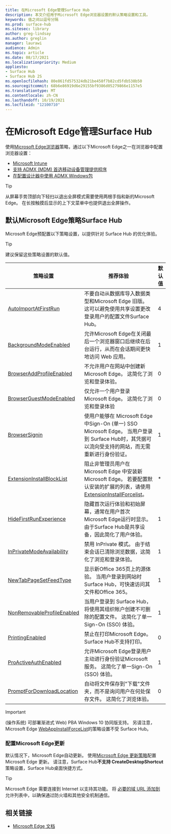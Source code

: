 ```yaml
---
title: 在Microsoft Edge管理Surface Hub
description: 本文介绍用于Microsoft Edge浏览器设置的默认策略设置和工具。
keywords: 值之间以逗号分隔
ms.prod: surface-hub
ms.sitesec: library
author: greg-lindsay
ms.author: greglin
manager: laurawi
audience: Admin
ms.topic: article
ms.date: 08/17/2021
ms.localizationpriority: Medium
appliesto:
- Surface Hub
- Surface Hub 2S
ms.openlocfilehash: 80e861fd575324db21be458f7b82cd5fdb538b50
ms.sourcegitcommit: 68b6e86919d6e29155bf9386d05279866e1157e5
ms.translationtype: MT
ms.contentlocale: zh-CN
ms.lasthandoff: 10/19/2021
ms.locfileid: "12100710"
---
```

# <a name="manage-microsoft-edge-on-surface-hub"></a>在Microsoft Edge管理Surface Hub

使用[Microsoft Edge浏览器](/deployedge/microsoft-edge-policies)策略，通过以下Microsoft Edge之一在浏览器中配置浏览器设置：

- [Microsoft Intune](/deployedge/configure-edge-with-intune)
- [支持 ADMX (MDM) 首选移动设备管理提供程序](/deployedge/configure-edge-with-mdm)
- [在配置设计器中使用 ADMX Windows包](/windows/configuration/wcd/wcd-admxingestion)

> [!TIP]
> 从屏幕手势顶部向下轻扫以退出全屏模式需要使用两根手指和新的Microsoft Edge。 在长按触摸后显示的上下文菜单中也提供退出全屏操作。

## <a name="default-microsoft-edge-policies-for-surface-hub"></a>默认Microsoft Edge策略Surface Hub

Microsoft Edge预配置以下策略设置，以提供针对 Surface Hub 的优化体验。


> [!TIP]
> 建议保留这些策略设置的默认值。

| 策略设置                                                                                                   | 推荐体验                                                                                                                                                                                                                                               | 默认值 |
| ---------------------------------------------------------------------------------------------------------------------------- | ------------------------------------------------------------------------------------------------------------------------------------------------------------------------------------------------------------------------------------------------------------------------ | ----------------- |
| [AutoImportAtFirstRun](/deployedge/microsoft-edge-policies#autoimportatfirstrun)             | 不要自动从数据库导入数据类型和Microsoft Edge 旧版。 这可以避免使用共享设置更改登录用户的配置文件Surface Hub。                                                                                                 | 4                 |
| [BackgroundModeEnabled](/deployedge/microsoft-edge-policies#backgroundmodeenabled)           | 允许Microsoft Edge在关闭最后一个浏览器窗口后继续在后台运行，从而在会话期间更快地访问 Web 应用。                                                                                                      | 1                 |
| [BrowserAddProfileEnabled](/deployedge/microsoft-edge-policies#browseraddprofileenabled)     | 不允许用户在网站中创建新Microsoft Edge。 这简化了浏览和登录体验。                                                                                                                                                      | 0                 |
| [BrowserGuestModeEnabled](/deployedge/microsoft-edge-policies#browserguestmodeenabled)       | 仅允许一个用户登录Microsoft Edge。 这简化了浏览和登录体验                                                                                                                                                                | 0                 |
| [BrowserSignin](/deployedge/microsoft-edge-policies#browsersignin)                           | 使用户能够在 Microsoft Edge 中Sign-On (单一) SSO Microsoft Edge。 当用户登录到 Surface Hub时，其凭据可以流向受支持的网站，而无需重新进行身份验证。  | 1                 |
| [ExtensionInstallBlockList](/deployedge/microsoft-edge-policies#extensioninstallblocklist)   | 阻止非管理员用户在 Microsoft Edge 中安装新Microsoft Edge。 若要配置默认安装的扩展的列表，请使用 [ExtensionInstallForcelist](/deployedge/microsoft-edge-policies#extensioninstallforcelist)。 | *                 |
| [HideFirstRunExperience](/deployedge/microsoft-edge-policies#hidefirstrunexperience)         | 隐藏首次运行体验和初始屏幕，通常在用户首次Microsoft Edge运行时显示。 由于Surface Hub是共享设备，因此简化了用户体验。                                                                      | 1                 |
| [InPrivateModeAvailability](/deployedge/microsoft-edge-policies#inprivatemodeavailability)   | 禁用 InPrivate 模式。 由于结束会话已清除浏览数据，这简化了浏览和登录体验。                                                                                                                                          | 1                 |
| [NewTabPageSetFeedType](/deployedge/microsoft-edge-policies#newtabpagesetfeedtype)           | 显示新Office 365页上的源体验。 当用户登录到网站时Surface Hub，可快速访问其文件和Office 365。                                                                                                        | 1                 |
| [NonRemovableProfileEnabled](/deployedge/microsoft-edge-policies#nonremovableprofileenabled) | 当用户登录到 Surface Hub，将使用其组织帐户创建不可删除的配置文件。 这简化了单一Sign-On (SSO) 体验。                                                                                                 | 1                 |
| [PrintingEnabled](/deployedge/microsoft-edge-policies#printingenabled)                       | 禁止在打印Microsoft Edge。 Surface Hub不支持打印。                                                                                                                                                                                              | 0                 |
| [ProActiveAuthEnabled](/deployedge/microsoft-edge-policies#proactiveauthenabled)             | 允许Microsoft Edge登录用户主动进行身份验证Microsoft 服务。 这简化了单一Sign-On (SSO) 体验。                                                                                                                         | 1                 |
| [PromptForDownloadLocation](/deployedge/microsoft-edge-policies#promptfordownloadlocation)   | 自动将文件保存到"下载"文件夹，而不是询问用户在何处保存文件。 这简化了浏览体验。                                                                                                                             | 0                 |

> [!IMPORTANT]
>  (操作系统) 可部署渐进式 Web) PBA Windows 10 协同版支持。  另请注意，Microsoft Edge [WebAppInstallForceList](/deployedge/microsoft-edge-policies#webappinstallforcelist)的策略设置不受 Surface Hub。

### <a name="configure-microsoft-edge-updates"></a>配置Microsoft Edge更新

默认情况下，Microsoft Edge自动更新。 使用[Microsoft Edge 更新策略](/deployedge/microsoft-edge-update-policies)配置 Microsoft Edge 更新。 请注意，Surface Hub**不支持 CreateDesktopShortcut**策略设置，Surface Hub桌面快捷方式。

> [!TIP]
> Microsoft Edge 需要连接到 Internet 以支持其功能。 将 [必要的域 URL 添加到](/deployedge/microsoft-edge-security-endpoints) 允许列表中，以确保通过防火墙和其他安全机制通信。

## <a name="related-links"></a>相关链接

- [Microsoft Edge 文档](/microsoft-edge/)